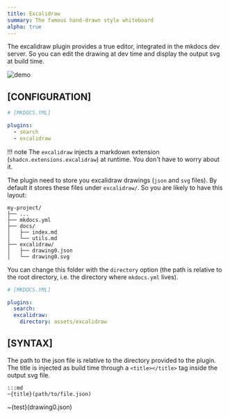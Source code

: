 ```yaml
---
title: Excalidraw
summary: The famous hand-drawn style whiteboard
alpha: true
---
```


The excalidraw plugin provides a true editor, integrated in the mkdocs dev server. So you can edit the drawing at dev time and display the output svg at build time.

![demo](../assets/img/excalidraw.gif)

## [CONFIGURATION]

```yaml
# [MKDOCS.YML]

plugins:
  - search
  - excalidraw
```

!!! note
    The `excalidraw` injects a markdown extension  (`shadcn.extensions.excalidraw`) at runtime. You don't have to worry about it. 

The plugin need to store you excalidraw drawings (`json` and `svg` files). By default it stores these files under `excalidraw/`. So you are likely to have this layout:

```plaintext
my-project/
├── ...
├── mkdocs.yml
├── docs/
│   ├── index.md
│   └── utils.md
├── excalidraw/
│   ├── drawing0.json
│   └── drawing0.svg
```

You can change this folder with the `directory` option (the path is relative to the root directory, i.e. the directory where `mkdocs.yml` lives).

```yaml
# [MKDOCS.YML]

plugins:
  search:
  excalidraw:
    directory: assets/excalidraw
```

## [SYNTAX]

The path to the json file is relative to the directory provided to the plugin. The title is injected as build time through a `<title></title>` tag inside the output svg file.

    :::md
    ~{title}(path/to/file.json)


~{test}(drawing0.json)


